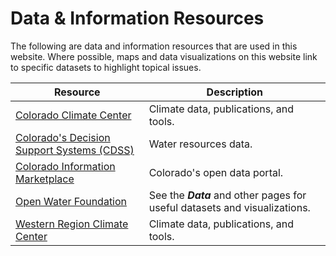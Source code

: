 # Data & Information Resources #

The following are data and information resources that are used in this website.
Where possible, maps and data visualizations on this website link to specific datasets to highlight topical issues.

| **Resource** | **Description** |
| -- | -- |
| [Colorado Climate Center](https://climate.colostate.edu/) | Climate data, publications, and tools. |
| [Colorado's Decision Support Systems (CDSS)](https://cdss.colorado.gov/) | Water resources data. |
| [Colorado Information Marketplace](https://data.colorado.gov/) | Colorado's open data portal. |
| [Open Water Foundation](https://openwaterfoundation.org) | See the ***Data*** and other pages for useful datasets and visualizations. |
| [Western Region Climate Center](https://wrcc.dri.edu/) | Climate data, publications, and tools. |
